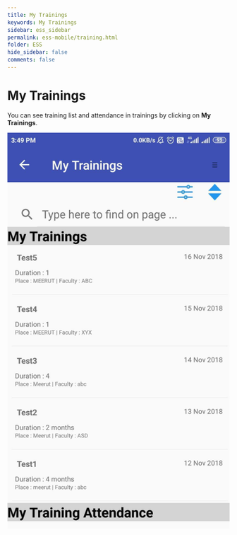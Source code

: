 ```yaml
---
title: My Trainings
keywords: My Trainings
sidebar: ess_sidebar
permalink: ess-mobile/training.html
folder: ESS
hide_sidebar: false
comments: false
---
```

# My Trainings

You can see training list and attendance in trainings by clicking on **My Trainings**. 

![](/images/mytrainings.jpg)


